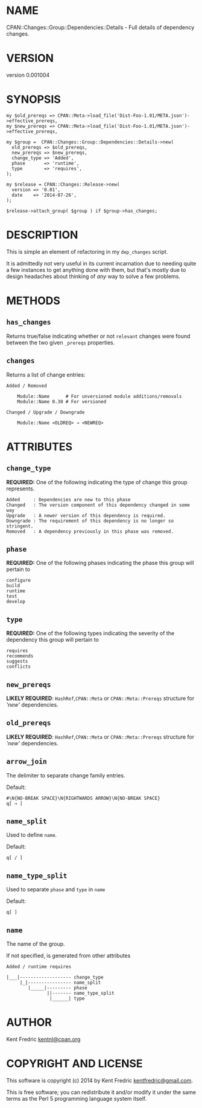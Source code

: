 # NAME

CPAN::Changes::Group::Dependencies::Details - Full details of dependency changes.

# VERSION

version 0.001004

# SYNOPSIS

    my $old_prereqs => CPAN::Meta->load_file('Dist-Foo-1.01/META.json')->effective_prereqs,
    my $new_prereqs => CPAN::Meta->load_file('Dist-Foo-1.01/META.json')->effective_prereqs,

    my $group =  CPAN::Changes::Group::Dependencies::Details->new(
      old_prereqs => $old_prereqs,
      new_prereqs => $new_prereqs,
      change_type => 'Added',
      phase       => 'runtime',
      type        => 'requires',
    );

    my $release = CPAN::Changes::Release->new(
      version => '0.01',
      date    => '2014-07-26',
    );

    $release->attach_group( $group ) if $group->has_changes;

# DESCRIPTION

This is simple an element of refactoring in my `dep_changes` script.

It is admittedly not very useful in its current incarnation due to needing quite a few instances
to get anything done with them, but that's mostly due to design headaches about thinking of _any_ way to solve a few problems.

# METHODS

## `has_changes`

Returns true/false indicating whether or not `relevant` changes were found between
the two given `_prereqs` properties.

## `changes`

Returns a list of change entries:

    Added / Removed

        Module::Name      # For unversioned module additions/removals
        Module::Name 0.30 # For versioned

    Changed / Upgrade / Downgrade

        Module::Name <OLDREQ> → <NEWREQ>

# ATTRIBUTES

## `change_type`

**REQUIRED:**
One of the following indicating the type of change this group represents.

    Added     : Dependencies are new to this phase
    Changed   : The version component of this dependency changed in some way
    Upgrade   : A newer version of this dependency is required.
    Downgrade : The requirement of this dependency is no longer so stringent.
    Removed   : A dependency previously in this phase was removed.

## `phase`

**REQUIRED:**
One of the following phases indicating the phase this group will pertain to

    configure
    build
    runtime
    test
    develop

## `type`

**REQUIRED:**
One of the following types indicating the severity of the dependency this group will pertain to

    requires
    recommends
    suggests
    conflicts

## `new_prereqs`

**LIKELY REQUIRED**:
`HashRef`,`CPAN::Meta` or `CPAN::Meta::Prereqs` structure for _'new'_ dependencies.

## `old_prereqs`

**LIKELY REQUIRED**:
`HashRef`,`CPAN::Meta` or `CPAN::Meta::Prereqs` structure for _'new'_ dependencies.

## `arrow_join`

The delimiter to separate change family entries.

Default:

    #\N{NO-BREAK SPACE}\N{RIGHTWARDS ARROW}\N{NO-BREAK SPACE}
    q[ → ]

## `name_split`

Used to define `name`.

Default:

    q[ / ]

## `name_type_split`

Used to separate `phase` and `type` in `name`

Default:

    q[ ]

## `name`

The name of the group.

If not specified, is generated from other attributes

    Added / runtime requires

    |___|------------------- change_type
         |_|---------------- name_split
            |_____|--------- phase
                   ||------- name_type_split
                    |______| type

# AUTHOR

Kent Fredric <kentnl@cpan.org>

# COPYRIGHT AND LICENSE

This software is copyright (c) 2014 by Kent Fredric <kentfredric@gmail.com>.

This is free software; you can redistribute it and/or modify it under
the same terms as the Perl 5 programming language system itself.
